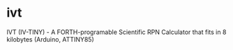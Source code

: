 # ivt
IVT (IV-TINY) - A FORTH-programable Scientific RPN Calculator that fits in 8 kilobytes (Arduino, ATTINY85)

